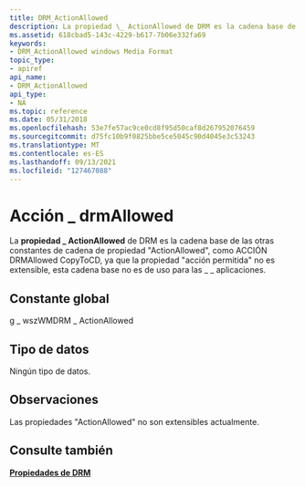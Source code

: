 ```yaml
---
title: DRM_ActionAllowed
description: La propiedad \_ ActionAllowed de DRM es la cadena base de la otra \ 0034; ActionAllowed \ 0034; Constantes de cadena de propiedad, como ACCIÓN DRMAllowed CopyToCD, dado que la propiedad \_ \ 0034;action allowed \ 0034; no es extensible, esta cadena base no es de uso para las \_ aplicaciones.
ms.assetid: 618cbad5-143c-4229-b617-7b06e332fa69
keywords:
- DRM_ActionAllowed windows Media Format
topic_type:
- apiref
api_name:
- DRM_ActionAllowed
api_type:
- NA
ms.topic: reference
ms.date: 05/31/2018
ms.openlocfilehash: 53e7fe57ac9ce0cd8f95d50caf8d267952076459
ms.sourcegitcommit: d75fc10b9f0825bbe5ce5045c90d4045e3c53243
ms.translationtype: MT
ms.contentlocale: es-ES
ms.lasthandoff: 09/13/2021
ms.locfileid: "127467088"
---
```

# <a name="drm_actionallowed"></a>Acción \_ drmAllowed

La **propiedad \_ ActionAllowed** de DRM es la cadena base de las otras constantes de cadena de propiedad "ActionAllowed", como ACCIÓN DRMAllowed CopyToCD, ya que la propiedad "acción permitida" no es extensible, esta cadena base no es de uso para las \_ \_ aplicaciones.

## <a name="global-constant"></a>Constante global

g \_ wszWMDRM \_ ActionAllowed

## <a name="data-type"></a>Tipo de datos

Ningún tipo de datos.

## <a name="remarks"></a>Observaciones

Las propiedades "ActionAllowed" no son extensibles actualmente.

## <a name="see-also"></a>Consulte también

<dl> <dt>

[**Propiedades de DRM**](drm-properties.md)
</dt> </dl>

 

 




